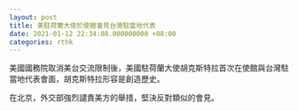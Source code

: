 ```yaml
---
layout: post
title: 美駐荷蘭大使於使館會見台灣駐當地代表
date: 2021-01-12 22:34:08.000000000 +08:00
categories: rthk
---
```


美國國務院取消美台交流限制後，美國駐荷蘭大使胡克斯特拉首次在使館與台灣駐當地代表會面，胡克斯特拉形容是創造歷史。

在北京，外交部強烈譴責美方的舉措，堅決反對類似的會見。

